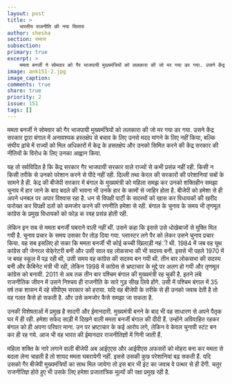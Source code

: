 ```yaml
---
layout: post
title: >
    भारतीय राजनीति की नया सितारा
author: shesha
section: समाज
subsection:
primary: true
excerpt: >
    ममता बनर्जी ने सोमवार को गैर भाजपायी मुख्यमंत्रियों को ललकारा की जो मर गया डर गया. उसने केंद्र सरकार द्वारा बंगाल में अनावश्यक हस्तक्षेप से बचाव के लिए उनसे मदद मांगने के लिए नहीं किया, बल्कि ...
image: ank151-2.jpg
image_caption: 
comments: true
share: true
priority: 2
issue: 151
tags: []
---
```


ममता बनर्जी ने सोमवार को गैर भाजपायी मुख्यमंत्रियों को ललकारा की जो मर गया डर गया. उसने केंद्र सरकार द्वारा बंगाल में अनावश्यक हस्तक्षेप से बचाव के लिए उनसे मदद मांगने के लिए नहीं किया, बल्कि संघीय ढ़ांचे में राज्यों को मिल अधिकारों में केद्र के हसतक्षेप और उनको सिमित करने की केंद्र सरकार की नीतियों के विरोध के लिए उनका आह्वान किया.

यह तो सर्वविदित है कि केंद्र सरकार गैर भाजपायी सरकार वाले राज्यों से कभी प्रसंन्न नहीं रही. किसी न किसी तरीके से उनको परेशान करने से पीदे नहीं रही. दिल्ली तथा केरल की सरकारों की परेशानियां सबों के सामने है ही. केद्र की बीजेपी सरकार में बंगाल के मुख्यमंत्री को महिला समझ कर उनको शक्तिहीन समझा चुनाव में हार जाने के बाद बदले की भावना भी उनके हार के कामों से जाहिर होता है. बीजेपी को हमेशा से ही अपने धनबल पर अपार विश्वास रहा है. धन से विपक्षी पार्टी के सदस्यों को खास कर विधायकों की खरीद फरोख्त कर विपक्षी दलों को कमजोर करने की रणनीति हमेशा से रही. बंगाल के चुनाव के समय भी तृणमूल कांग्रेस के प्रमुख विधायकों को फोड़ क रवह प्रसंन्न होती रही.

लेकिन इन सब से ममता बनर्जी घबराने वाली नहीं थीं. उसने कहा कि इससे उसे धोखेबाजों से मुक्ति मिल गयी है. चुनाव प्रचार के समय उसका पैर तोड़ दिया गया. प्लाास्टर लगे पैर को लेकर उसने चुनाव प्रचार किया. यह सब इसलिए हो सका कि ममता बनर्जी भी कोई कच्ची खिलाड़ी नहंी थी. 1984 में जब वह यूथ कांग्रेस की जेनरल सेके्रेटरी बनी और उसी साल वह लोकसभा की भी सदस्य बनी. इससे भी पहले 1970 में ज बवह स्कूल में पढ़ रही थी, उसी समय वह कांग्रेस की सदस्य बन गयी थी. तीन बार लोकसभा की सदस्य बनी और कैबिनेट मंत्री भी रही, लेकिन 1998 में कांग्रेस से भ्रष्टाचार के मुद्दे पर अलग हो गयी और तृणमूल कांग्रेस को बनायी. 2011 से अब तक तीन बार पश्चिम बंगाल की मुख्यमंत्री रह चुकी है. इतने लंबे राजनीतिक जीवन में उसने निश्चय ही राजनीति के सारे गुड़ सीख लिये होंगे. उसी में पश्चिम बंगाल में 35 वर्ष तक शासन में रहे सीपीएम सरकार को हराया. यदि वह बीजेपी के तरीके से ही उनको जवाब देती है तो वह गलत कैसे हो सकती है. और उसे कमजोर कैसे समझा जा सकता है.

उनकी विशेषताओं में प्रमुख है सादगी और ईमानदारी. मुख्यमंत्री बनने के बाद भी वह साधारण से अपने पैतृक घर में ही रही. हमेशा सफेद साड़ी में दिखने वाली ममता बनर्जी बंगाल की दीदी हैं. उन्होंने अविवाहित रहकर बंगाल को ही अपना परिवार माना. उन पर भ्रष्टाचार के कई आरोप लगे, लेकिन वे केवल चुनावी स्टंट बन कर ही रह गये. आज भी वह भारत की ईमानदार राजनीतिज्ञों में गिनी जाती हैं.

महिला शक्ति के नारे लगाने वाली बीजेपी अब आईएएस और आईपीएस अफसरों को मोहरा बना कर ममता से बदला लेना चाहती है तो शायद ममता घबरायेगी नहीं. इससे उसकी कुछ परेशानियां बढ़ सकती हैं. यदि उसको गैर बीजेपी मुख्यमंत्रियों का साथ मिल जायेगा तो इस बार भी इंट का जवाब वे पत्थर से ही देंगी. चतुर राजनीतिज्ञ होते हुए भी उसके लिए हमेशा प्रजातांत्रिक मूल्यों की रक्षा प्रमुख रही है. 